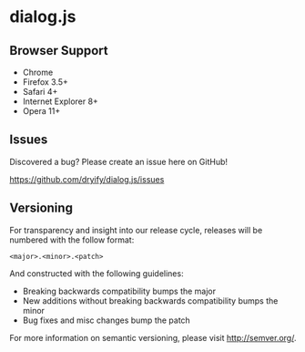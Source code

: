 dialog.js
==========

Browser Support
---------------

* Chrome
* Firefox 3.5+
* Safari 4+
* Internet Explorer 8+
* Opera 11+

Issues
------

Discovered a bug? Please create an issue here on GitHub!

https://github.com/dryify/dialog.js/issues


Versioning
----------

For transparency and insight into our release cycle, releases will be numbered with the follow format:

`<major>.<minor>.<patch>`

And constructed with the following guidelines:

* Breaking backwards compatibility bumps the major
* New additions without breaking backwards compatibility bumps the minor
* Bug fixes and misc changes bump the patch

For more information on semantic versioning, please visit http://semver.org/.
